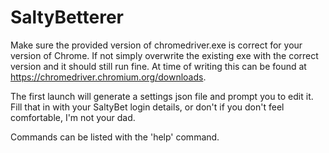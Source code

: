 # SaltyBetterer

Make sure the provided version of chromedriver.exe is correct for your version of Chrome.
If not simply overwrite the existing exe with the correct version and it should still run fine.
At time of writing this can be found at https://chromedriver.chromium.org/downloads.

The first launch will generate a settings json file and prompt you to edit it.
Fill that in with your SaltyBet login details, or don't if you don't feel comfortable, I'm not your dad.

Commands can be listed with the 'help' command.
